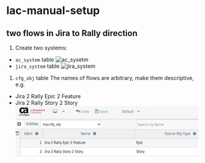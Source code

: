 # lac-manual-setup

## two flows in Jira to Rally direction

1. Create two systems:
* `ac_system` table
![ac_sysetm](img/ac_system-J2R-S2R.png?raw=true "ac_system")
* `jira_system` table
![jira_system](img/ac_system-J2R-S2R.png?raw=true "jira_system")




1. `cfg_obj` table
The names of flows are arbitrary, make them descriptive, e.g.
* Jira 2 Rally Epic 2 Feature 
* Jira 2 Rally Story 2 Story
![cfg_obj](img/two-flows.png?raw=true "cfg_obj")
